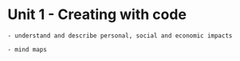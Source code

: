 # Unit 1 - Creating with code
```{admonition} Students will:
- understand and describe personal, social and economic impacts
```

```{admonition} Tools use: 
- mind maps
```